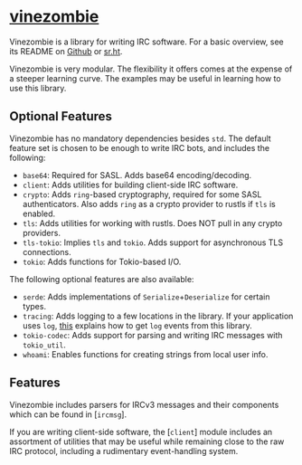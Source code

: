 # [vinezombie](https://github.com/vinezombie/vinezombie)

Vinezombie is a library for writing IRC software.
For a basic overview, see its README
on [Github](https://github.com/vinezombie/vinezombie#readme)
or [sr.ht](https://git.sr.ht/~daemoness/vinezombie).

Vinezombie is very modular.
The flexibility it offers comes at the expense of a steeper learning curve.
The examples may be useful in learning how to use this library.

## Optional Features

Vinezombie has no mandatory dependencies besides `std`.
The default feature set is chosen to be enough to write IRC bots,
and includes the following:

* `base64`: Required for SASL.
  Adds base64 encoding/decoding.
* `client`:
  Adds utilities for building client-side IRC software.
* `crypto`:
  Adds `ring`-based cryptography, required for some SASL authenticators.
  Also adds `ring` as a crypto provider to rustls if `tls` is enabled.
* `tls`:
  Adds utilities for working with rustls.
  Does NOT pull in any crypto providers.
* `tls-tokio`: Implies `tls` and `tokio`.
  Adds support for asynchronous TLS connections.
* `tokio`:
  Adds functions for Tokio-based I/O.

The following optional features are also available:

* `serde`:
  Adds implementations of `Serialize`+`Deserialize` for certain types.
* `tracing`:
  Adds logging to a few locations in the library.
  If your application uses `log`,
  [this](https://docs.rs/tracing/0.1/tracing/#emitting-log-records)
  explains how to get `log` events from this library.
* `tokio-codec`:
  Adds support for parsing and writing IRC messages with `tokio_util`.
* `whoami`:
  Enables functions for creating strings from local user info.

## Features

Vinezombie includes parsers for IRCv3 messages and their components
which can be found in [`ircmsg`].

If you are writing client-side software,
the [`client`] module includes an assortment of utilities
that may be useful while remaining close to the raw IRC protocol,
including a rudimentary event-handling system.
